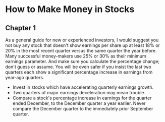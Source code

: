 # How to Make Money in Stocks

## Chapter 1

As a general guide for new or experienced investors, I would suggest you not buy any stock that doesn't show earnings per share up at least 18% or 20% in the most recent quarter versus the same quarter the year before. Many successful money-makers use 25% or 30% as their minimum earnings parameter. And make sure you calculate the percentage change; don't guess or assume. You will be even safer if you insist the last two quarters each show a significant percentage increase in earnings from year-ago quarters.

- Invest in stocks which have accelerating quarterly earnings growth.
- Two quarters of major earnings deceleration may mean trouble.
- Compare a stock's percentage increase in earnings for the quarter ended December, to the December quarter a year earlier. Never compare the December quarter to the immediately prior September quarter.
